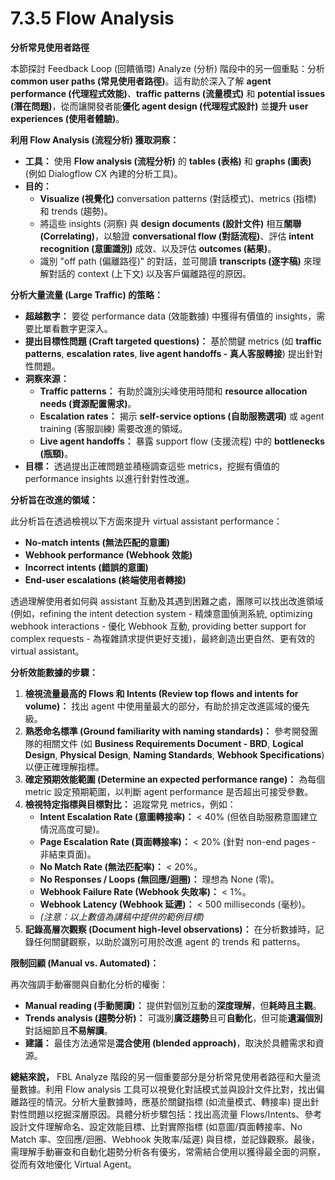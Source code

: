# 7.3.5 Flow Analysis

**分析常見使用者路徑**

本節探討 Feedback Loop (回饋循環) Analyze (分析) 階段中的另一個重點：分析 **common user paths (常見使用者路徑)**。這有助於深入了解 **agent performance (代理程式效能)**、**traffic patterns (流量模式)** 和 **potential issues (潛在問題)**，從而讓開發者能**優化 agent design (代理程式設計)** 並**提升 user experiences (使用者體驗)**。

**利用 Flow Analysis (流程分析) 獲取洞察：**

- **工具：** 使用 **Flow analysis (流程分析)** 的 **tables (表格)** 和 **graphs (圖表)** (例如 Dialogflow CX 內建的分析工具)。
- **目的：**
    - **Visualize (視覺化)** conversation patterns (對話模式)、metrics (指標) 和 trends (趨勢)。
    - 將這些 insights (洞察) 與 **design documents (設計文件)** 相互**關聯 (Correlating)**，以驗證 **conversational flow (對話流程)**、評估 **intent recognition (意圖識別)** 成效、以及評估 **outcomes (結果)**。
    - 識別 "off path (偏離路徑)" 的對話，並可閱讀 **transcripts (逐字稿)** 來理解對話的 context (上下文) 以及客戶偏離路徑的原因。

**分析大量流量 (Large Traffic) 的策略：**

- **超越數字：** 要從 performance data (效能數據) 中獲得有價值的 insights，需要比單看數字更深入。
- **提出目標性問題 (Craft targeted questions)：** 基於關鍵 metrics (如 **traffic patterns**, **escalation rates**, **live agent handoffs - 真人客服轉接**) 提出針對性問題。
- **洞察來源：**
    - **Traffic patterns：** 有助於識別尖峰使用時間和 **resource allocation needs (資源配置需求)**。
    - **Escalation rates：** 揭示 **self-service options (自助服務選項)** 或 agent training (客服訓練) 需要改進的領域。
    - **Live agent handoffs：** 暴露 support flow (支援流程) 中的 **bottlenecks (瓶頸)**。
- **目標：** 透過提出正確問題並積極調查這些 metrics，挖掘有價值的 performance insights 以進行針對性改進。

**分析旨在改進的領域：**

此分析旨在透過檢視以下方面來提升 virtual assistant performance：

- **No-match intents (無法匹配的意圖)**
- **Webhook performance (Webhook 效能)**
- **Incorrect intents (錯誤的意圖)**
- **End-user escalations (終端使用者轉接)**

透過理解使用者如何與 assistant 互動及其遇到困難之處，團隊可以找出改進領域 (例如，refining the intent detection system - 精煉意圖偵測系統, optimizing webhook interactions - 優化 Webhook 互動, providing better support for complex requests - 為複雜請求提供更好支援)，最終創造出更自然、更有效的 virtual assistant。

**分析效能數據的步驟：**

1. **檢視流量最高的 Flows 和 Intents (Review top flows and intents for volume)：** 找出 agent 中使用量最大的部分，有助於排定改進區域的優先級。
2. **熟悉命名標準 (Ground familiarity with naming standards)：** 參考開發團隊的相關文件 (如 **Business Requirements Document - BRD**, **Logical Design**, **Physical Design**, **Naming Standards**, **Webhook Specifications**) 以便正確理解指標。
3. **確定預期效能範圍 (Determine an expected performance range)：** 為每個 metric 設定預期範圍，以判斷 agent performance 是否超出可接受參數。
4. **檢視特定指標與目標對比：** 追蹤常見 metrics，例如：
    - **Intent Escalation Rate (意圖轉接率)：** < 40% (但依自助服務意圖建立情況高度可變)。
    - **Page Escalation Rate (頁面轉接率)：** < 20% (針對 non-end pages - 非結束頁面)。
    - **No Match Rate (無法匹配率)：** < 20%。
    - **No Responses / Loops (無回應/迴圈)：** 理想為 None (零)。
    - **Webhook Failure Rate (Webhook 失敗率)：** < 1%。
    - **Webhook Latency (Webhook 延遲)：** < 500 milliseconds (毫秒)。
    - _(注意：以上數值為講稿中提供的範例目標)_
5. **記錄高層次觀察 (Document high-level observations)：** 在分析數據時，記錄任何關鍵觀察，以助於識別可用於改進 agent 的 trends 和 patterns。

**限制回顧 (Manual vs. Automated)：**

再次強調手動審閱與自動化分析的權衡：

- **Manual reading (手動閱讀)：** 提供對個別互動的**深度理解**，但**耗時且主觀**。
- **Trends analysis (趨勢分析)：** 可識別**廣泛趨勢**且可**自動化**，但可能**遺漏個別**對話細節且**不易解讀**。
- **建議：** 最佳方法通常是**混合使用 (blended approach)**，取決於具體需求和資源。

**總結來說，** FBL Analyze 階段的另一個重要部分是分析常見使用者路徑和大量流量數據。利用 Flow analysis 工具可以視覺化對話模式並與設計文件比對，找出偏離路徑的情況。分析大量數據時，應基於關鍵指標 (如流量模式、轉接率) 提出針對性問題以挖掘深層原因。具體分析步驟包括：找出高流量 Flows/Intents、參考設計文件理解命名、設定效能目標、比對實際指標 (如意圖/頁面轉接率、No Match 率、空回應/迴圈、Webhook 失敗率/延遲) 與目標，並記錄觀察。最後，需理解手動審查和自動化趨勢分析各有優劣，常需結合使用以獲得最全面的洞察，從而有效地優化 Virtual Agent。